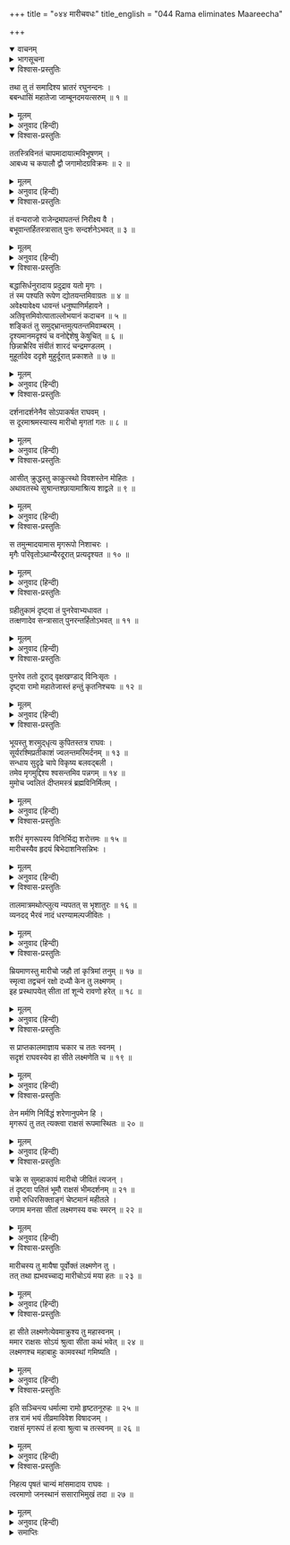 +++
title = "०४४ मारीचवधः"
title_english = "044 Rama eliminates Maareecha"

+++
<details open><summary>वाचनम्</summary>
<div caption="श्रीराम-हरिसीताराममूर्ति-घनपाठिभ्यां वचनम्" class="audioEmbed" src="https://archive.org/download/Ramayana-recitation-Sriram-harisItArAmamUrti-Ghanapaati-v2/Kanda_3/Kanda_3_ARK-044-Maaricha_Vadhaha.mp3"></div>
</details>

<details><summary>भागसूचना</summary>

44. श्रीरामके द्वारा मारीचका वध और उसके द्वारा सीता और लक्ष्मणके पुकारनेका शब्द सुनकर श्रीरामकी चिन्ता
</details>

<details open><summary>विश्वास-प्रस्तुतिः</summary>

तथा तु तं समादिश्य भ्रातरं रघुनन्दनः ।  
बबन्धासिं महातेजा जाम्बूनदमयत्सरुम् ॥ १ ॥
</details>

<details><summary>मूलम्</summary>

तथा तु तं समादिश्य भ्रातरं रघुनन्दनः ।  
बबन्धासिं महातेजा जाम्बूनदमयत्सरुम् ॥ १ ॥
</details>

<details><summary>अनुवाद (हिन्दी)</summary>

लक्ष्मणको इस प्रकार आदेश देकर रघुकुलका आनन्द बढ़ानेवाले महातेजस्वी श्रीरामचन्द्रजीने सोनेकी मूँठवाली तलवार कमरमें बाँध ली ॥ १ ॥
</details>

<details open><summary>विश्वास-प्रस्तुतिः</summary>

ततस्त्रिविनतं चापमादायात्मविभूषणम् ।  
आबध्य च कपालौ द्वौ जगामोदग्रविक्रमः ॥ २ ॥
</details>

<details><summary>मूलम्</summary>

ततस्त्रिविनतं चापमादायात्मविभूषणम् ।  
आबध्य च कपालौ द्वौ जगामोदग्रविक्रमः ॥ २ ॥
</details>

<details><summary>अनुवाद (हिन्दी)</summary>

तत्पश्चात् महापराक्रमी रघुनाथजी तीन स्थानोंमें झुके हुए अपने आभूषणरूप धनुषको हाथमें ले पीठपर दो तरकस बाँधकर वहाँसे चल दिये ॥ २ ॥
</details>

<details open><summary>विश्वास-प्रस्तुतिः</summary>

तं वन्यराजो राजेन्द्रमापतन्तं निरीक्ष्य वै ।  
बभूवान्तर्हितस्त्रासात् पुनः सन्दर्शनेऽभवत् ॥ ३ ॥
</details>

<details><summary>मूलम्</summary>

तं वन्यराजो राजेन्द्रमापतन्तं निरीक्ष्य वै ।  
बभूवान्तर्हितस्त्रासात् पुनः सन्दर्शनेऽभवत् ॥ ३ ॥
</details>

<details><summary>अनुवाद (हिन्दी)</summary>

राजाधिराज श्रीरामको आते देख वह वन्य मृगोंका राजा काञ्चनमृग भयके मारे छिप गया, किंतु फिर तुरंत ही उनके दृष्टिपथमें आ गया ॥ ३ ॥
</details>

<details open><summary>विश्वास-प्रस्तुतिः</summary>

बद्धासिर्धनुरादाय प्रदुद्राव यतो मृगः ।  
तं स्म पश्यति रूपेण द्योतयन्तमिवाग्रतः ॥ ४ ॥  
अवेक्ष्यावेक्ष्य धावन्तं धनुष्पाणिर्महावने ।  
अतिवृत्तमिवोत्पाताल्लोभयानं कदाचन ॥ ५ ॥  
शङ्कितं तु समुद्‍भ्रान्तमुत्पतन्तमिवाम्बरम् ।  
दृश्यमानमदृश्यं च वनोद्देशेषु केषुचित् ॥ ६ ॥  
छिन्नाभ्रैरिव संवीतं शारदं चन्द्रमण्डलम् ।  
मुहूर्तादेव ददृशे मुहुर्दूरात् प्रकाशते ॥ ७ ॥
</details>

<details><summary>मूलम्</summary>

बद्धासिर्धनुरादाय प्रदुद्राव यतो मृगः ।  
तं स्म पश्यति रूपेण द्योतयन्तमिवाग्रतः ॥ ४ ॥  
अवेक्ष्यावेक्ष्य धावन्तं धनुष्पाणिर्महावने ।  
अतिवृत्तमिवोत्पाताल्लोभयानं कदाचन ॥ ५ ॥  
शङ्कितं तु समुद्‍भ्रान्तमुत्पतन्तमिवाम्बरम् ।  
दृश्यमानमदृश्यं च वनोद्देशेषु केषुचित् ॥ ६ ॥  
छिन्नाभ्रैरिव संवीतं शारदं चन्द्रमण्डलम् ।  
मुहूर्तादेव ददृशे मुहुर्दूरात् प्रकाशते ॥ ७ ॥
</details>

<details><summary>अनुवाद (हिन्दी)</summary>

तब तलवार बाँधे और धनुष लिये श्रीराम जिस ओर वह मृग था, उसी ओर दौड़े । धनुर्धर श्रीरामने देखा, वह अपने रूपसे सामनेकी दिशाको प्रकाशित-सी कर रहा था । उस महान् वनमें वह पीछेकी ओर देख-देखकर आगेकी ओर भाग रहा था । कभी छलाँगें मारकर बहुत दूर निकल जाता और कभी इतना निकट दिखायी देता कि हाथसे पकड़ लेनेका लोभ पैदा कर देता था । कभी डरा हुआ, कभी घबराया हुआ और कभी आकाशमें उछलता हुआ दीख पड़ता था । कभी वनके किन्हीं स्थानोंमें छिपकर अदृश्य हो जाता था, मानो शरद्-ऋतुका चन्द्रमण्डल मेघखण्डोंसे आवृत हो गया हो । एक ही मुहूर्तमें वह निकट दिखायी देता और पुनः बहुत दूरके स्थानमें चमक उठता था ॥ ४—७ ॥
</details>

<details open><summary>विश्वास-प्रस्तुतिः</summary>

दर्शनादर्शनेनैव सोऽपाकर्षत राघवम् ।  
स दूरमाश्रमस्यास्य मारीचो मृगतां गतः ॥ ८ ॥
</details>

<details><summary>मूलम्</summary>

दर्शनादर्शनेनैव सोऽपाकर्षत राघवम् ।  
स दूरमाश्रमस्यास्य मारीचो मृगतां गतः ॥ ८ ॥
</details>

<details><summary>अनुवाद (हिन्दी)</summary>

इस तरह प्रकट होता और छिपता हुआ वह मृगरूपधारी मारीच श्रीरघुनाथजीको उनके आश्रमसे बहुत दूर खींच ले गया ॥ ८ ॥
</details>

<details open><summary>विश्वास-प्रस्तुतिः</summary>

आसीत् क्रुद्धस्तु काकुत्स्थो विवशस्तेन मोहितः ।  
अथावतस्थे सुश्रान्तश्छायामाश्रित्य शाद्वले ॥ ९ ॥
</details>

<details><summary>मूलम्</summary>

आसीत् क्रुद्धस्तु काकुत्स्थो विवशस्तेन मोहितः ।  
अथावतस्थे सुश्रान्तश्छायामाश्रित्य शाद्वले ॥ ९ ॥
</details>

<details><summary>अनुवाद (हिन्दी)</summary>

उस समय उससे मोहित और विवश होकर श्रीराम कुछ कुपित हो उठे और थककर एक जगह छायाका आश्रय ले हरी-हरी घासवाली भूमिपर खड़े हो गये ॥ ९ ॥
</details>

<details open><summary>विश्वास-प्रस्तुतिः</summary>

स तमुन्मादयामास मृगरूपो निशाचरः ।  
मृगैः परिवृतोऽथान्यैरदूरात् प्रत्यदृश्यत ॥ १० ॥
</details>

<details><summary>मूलम्</summary>

स तमुन्मादयामास मृगरूपो निशाचरः ।  
मृगैः परिवृतोऽथान्यैरदूरात् प्रत्यदृश्यत ॥ १० ॥
</details>

<details><summary>अनुवाद (हिन्दी)</summary>

इस मृगरूपधारी निशाचरने उन्हें उन्मत्त-सा कर दिया था । थोड़ी ही देरमें वह दूसरे मृगोंसे घिरा हुआ पास ही दिखायी दिया ॥ १० ॥
</details>

<details open><summary>विश्वास-प्रस्तुतिः</summary>

ग्रहीतुकामं दृष्ट्वा तं पुनरेवाभ्यधावत ।  
तत्क्षणादेव सन्त्रासात् पुनरन्तर्हितोऽभवत् ॥ ११ ॥
</details>

<details><summary>मूलम्</summary>

ग्रहीतुकामं दृष्ट्वा तं पुनरेवाभ्यधावत ।  
तत्क्षणादेव सन्त्रासात् पुनरन्तर्हितोऽभवत् ॥ ११ ॥
</details>

<details><summary>अनुवाद (हिन्दी)</summary>

श्रीराम मुझे पकड़ना चाहते हैं, यह देखकर वह फिर भागा और भयके मारे पुनः तत्काल ही अदृश्य हो गया ॥ ११ ॥
</details>

<details open><summary>विश्वास-प्रस्तुतिः</summary>

पुनरेव ततो दूराद् वृक्षखण्डाद् विनिःसृतः ।  
दृष्ट्वा रामो महातेजास्तं हन्तुं कृतनिश्चयः ॥ १२ ॥
</details>

<details><summary>मूलम्</summary>

पुनरेव ततो दूराद् वृक्षखण्डाद् विनिःसृतः ।  
दृष्ट्वा रामो महातेजास्तं हन्तुं कृतनिश्चयः ॥ १२ ॥
</details>

<details><summary>अनुवाद (हिन्दी)</summary>

तदनन्तर वह पुनः दूरवर्ती वृक्ष-समूहसे होकर निकला । उसे देखकर महातेजस्वी श्रीरामने मार डालनेका निश्चय किया ॥ १२ ॥
</details>

<details open><summary>विश्वास-प्रस्तुतिः</summary>

भूयस्तु शरमुद‍्धृत्य कुपितस्तत्र राघवः ।  
सूर्यरश्मिप्रतीकाशं ज्वलन्तमरिमर्दनम् ॥ १३ ॥  
सन्धाय सुदृढे चापे विकृष्य बलवद‍्बली ।  
तमेव मृगमुद्दिश्य श्वसन्तमिव पन्नगम् ॥ १४ ॥  
मुमोच ज्वलितं दीप्तमस्त्रं ब्रह्मविनिर्मितम् ।
</details>

<details><summary>मूलम्</summary>

भूयस्तु शरमुद‍्धृत्य कुपितस्तत्र राघवः ।  
सूर्यरश्मिप्रतीकाशं ज्वलन्तमरिमर्दनम् ॥ १३ ॥  
सन्धाय सुदृढे चापे विकृष्य बलवद‍्बली ।  
तमेव मृगमुद्दिश्य श्वसन्तमिव पन्नगम् ॥ १४ ॥  
मुमोच ज्वलितं दीप्तमस्त्रं ब्रह्मविनिर्मितम् ।
</details>

<details><summary>अनुवाद (हिन्दी)</summary>

तब वहाँ क्रोधमें भरे हुए बलवान् राघवेन्द्र श्रीरामने तरकससे सूर्यकी किरणोंके समान तेजस्वी एक प्रज्वलित एवं शत्रु-संहारक बाण निकालकर उसे अपने सुदृढ़ धनुषपर रखा और उस धनुषको जोरसे खींचकर उस मृगको ही लक्ष्य करके फुफकारते सर्पके समान सनसनाता हुआ वह प्रज्वलित एवं तेजस्वी बाण, जिसे ब्रह्माजीने बनाया था, छोड़ दिया ॥ १३-१४ ॥
</details>

<details open><summary>विश्वास-प्रस्तुतिः</summary>

शरीरं मृगरूपस्य विनिर्भिद्य शरोत्तमः ॥ १५ ॥  
मारीचस्यैव हृदयं बिभेदाशनिसन्निभः ।
</details>

<details><summary>मूलम्</summary>

शरीरं मृगरूपस्य विनिर्भिद्य शरोत्तमः ॥ १५ ॥  
मारीचस्यैव हृदयं बिभेदाशनिसन्निभः ।
</details>

<details><summary>अनुवाद (हिन्दी)</summary>

वज्रके समान तेजस्वी उस उत्तम बाणने मृगरूपधारी मारीचके शरीरको चीरकर उसके हृदयको भी विदीर्ण कर दिया ॥ १५ १/२ ॥
</details>

<details open><summary>विश्वास-प्रस्तुतिः</summary>

तालमात्रमथोत्प्लुत्य न्यपतत् स भृशातुरः ॥ १६ ॥  
व्यनदद् भैरवं नादं धरण्यामल्पजीवितः ।
</details>

<details><summary>मूलम्</summary>

तालमात्रमथोत्प्लुत्य न्यपतत् स भृशातुरः ॥ १६ ॥  
व्यनदद् भैरवं नादं धरण्यामल्पजीवितः ।
</details>

<details><summary>अनुवाद (हिन्दी)</summary>

‘उसकी चोटसे अत्यन्त आतुर हो वह राक्षस ताड़के बराबर उछलकर पृथ्वीपर गिर पड़ा । उसका जीवन समाप्त हो चला । वह पृथ्वीपर पड़ा-पड़ा भयंकर गर्जना करने लगा ॥ १६ १/२ ॥
</details>

<details open><summary>विश्वास-प्रस्तुतिः</summary>

म्रियमाणस्तु मारीचो जहौ तां कृत्रिमां तनुम् ॥ १७ ॥  
स्मृत्वा तद्वचनं रक्षो दध्यौ केन तु लक्ष्मणम् ।  
इह प्रस्थापयेत् सीता तां शून्ये रावणो हरेत् ॥ १८ ॥
</details>

<details><summary>मूलम्</summary>

म्रियमाणस्तु मारीचो जहौ तां कृत्रिमां तनुम् ॥ १७ ॥  
स्मृत्वा तद्वचनं रक्षो दध्यौ केन तु लक्ष्मणम् ।  
इह प्रस्थापयेत् सीता तां शून्ये रावणो हरेत् ॥ १८ ॥
</details>

<details><summary>अनुवाद (हिन्दी)</summary>

मरते समय मारीचने अपने उस कृत्रिम शरीरको त्याग दिया । फिर रावणके वचनका स्मरण करके उस राक्षसने सोचा, किस उपायसे सीता लक्ष्मणको यहाँ भेज दे और सूने आश्रमसे रावण उसे हर ले जाय ॥
</details>

<details open><summary>विश्वास-प्रस्तुतिः</summary>

स प्राप्तकालमाज्ञाय चकार च ततः स्वनम् ।  
सदृशं राघवस्येव हा सीते लक्ष्मणेति च ॥ १९ ॥
</details>

<details><summary>मूलम्</summary>

स प्राप्तकालमाज्ञाय चकार च ततः स्वनम् ।  
सदृशं राघवस्येव हा सीते लक्ष्मणेति च ॥ १९ ॥
</details>

<details><summary>अनुवाद (हिन्दी)</summary>

रावणके बताये हुए उपायको काममें लानेका अवसर आ गया है—यह समझकर उसने श्रीरामचन्द्रजीके ही समान स्वरमें ‘हा सीते! हा लक्ष्मण!’ कहकर पुकारा ॥
</details>

<details open><summary>विश्वास-प्रस्तुतिः</summary>

तेन मर्मणि निर्विद्धं शरेणानुपमेन हि ।  
मृगरूपं तु तत् त्यक्त्वा राक्षसं रूपमास्थितः ॥ २० ॥
</details>

<details><summary>मूलम्</summary>

तेन मर्मणि निर्विद्धं शरेणानुपमेन हि ।  
मृगरूपं तु तत् त्यक्त्वा राक्षसं रूपमास्थितः ॥ २० ॥
</details>

<details><summary>अनुवाद (हिन्दी)</summary>

श्रीरामके अनुपम बाणसे उसका मर्म विदीर्ण हो गया था, अतः उस मृगरूपको त्यागकर उसने राक्षसरूप धारण कर लिया ॥ २० ॥
</details>

<details open><summary>विश्वास-प्रस्तुतिः</summary>

चक्रे स सुमहाकायं मारीचो जीवितं त्यजन् ।  
तं दृष्ट्वा पतितं भूमौ राक्षसं भीमदर्शनम् ॥ २१ ॥  
रामो रुधिरसिक्ताङ्गं चेष्टमानं महीतले ।  
जगाम मनसा सीतां लक्ष्मणस्य वचः स्मरन् ॥ २२ ॥
</details>

<details><summary>मूलम्</summary>

चक्रे स सुमहाकायं मारीचो जीवितं त्यजन् ।  
तं दृष्ट्वा पतितं भूमौ राक्षसं भीमदर्शनम् ॥ २१ ॥  
रामो रुधिरसिक्ताङ्गं चेष्टमानं महीतले ।  
जगाम मनसा सीतां लक्ष्मणस्य वचः स्मरन् ॥ २२ ॥
</details>

<details><summary>अनुवाद (हिन्दी)</summary>

प्राणत्याग करते समय मारीचने अपने शरीरको बहुत बड़ा बना लिया था । भयंकर दिखायी देनेवाले उस राक्षसको भूमिपर पड़कर खूनसे लथपथ हो धरतीपर लोटते और छटपटाते देख श्रीरामको लक्ष्मणकी कही हुई बात याद आ गयी और वे मन-ही-मन सीताकी चिन्ता करने लगे ॥ २१-२२ ॥
</details>

<details open><summary>विश्वास-प्रस्तुतिः</summary>

मारीचस्य तु मायैषा पूर्वोक्तं लक्ष्मणेन तु ।  
तत् तथा ह्यभवच्चाद्य मारीचोऽयं मया हतः ॥ २३ ॥
</details>

<details><summary>मूलम्</summary>

मारीचस्य तु मायैषा पूर्वोक्तं लक्ष्मणेन तु ।  
तत् तथा ह्यभवच्चाद्य मारीचोऽयं मया हतः ॥ २३ ॥
</details>

<details><summary>अनुवाद (हिन्दी)</summary>

वे सोचने लगे, ‘अहो! जैसा लक्ष्मणने पहले कहा था, उसके अनुसार यह वास्तवमें मारीचकी माया ही थी । लक्ष्मणकी बात ठीक निकली । आज मेरे द्वारा यह मारीच ही मारा गया ॥ २३ ॥
</details>

<details open><summary>विश्वास-प्रस्तुतिः</summary>

हा सीते लक्ष्मणेत्येवमाक्रुश्य तु महास्वनम् ।  
ममार राक्षसः सोऽयं श्रुत्वा सीता कथं भवेत् ॥ २४ ॥  
लक्ष्मणश्च महाबाहुः कामवस्थां गमिष्यति ।
</details>

<details><summary>मूलम्</summary>

हा सीते लक्ष्मणेत्येवमाक्रुश्य तु महास्वनम् ।  
ममार राक्षसः सोऽयं श्रुत्वा सीता कथं भवेत् ॥ २४ ॥  
लक्ष्मणश्च महाबाहुः कामवस्थां गमिष्यति ।
</details>

<details><summary>अनुवाद (हिन्दी)</summary>

‘परंतु यह राक्षस उच्च स्वरसे ‘हा सीते! हा लक्ष्मण!’ की पुकार करके मरा है । उसके उस शब्दको सुनकर सीताकी कैसी अवस्था हो जायगी और महाबाहु लक्ष्मणकी भी क्या दशा होगी?’ ॥ २४ १/२ ॥
</details>

<details open><summary>विश्वास-प्रस्तुतिः</summary>

इति सञ्चिन्त्य धर्मात्मा रामो हृष्टतनूरुहः ॥ २५ ॥  
तत्र रामं भयं तीव्रमाविवेश विषादजम् ।  
राक्षसं मृगरूपं तं हत्वा श्रुत्वा च तत्स्वनम् ॥ २६ ॥
</details>

<details><summary>मूलम्</summary>

इति सञ्चिन्त्य धर्मात्मा रामो हृष्टतनूरुहः ॥ २५ ॥  
तत्र रामं भयं तीव्रमाविवेश विषादजम् ।  
राक्षसं मृगरूपं तं हत्वा श्रुत्वा च तत्स्वनम् ॥ २६ ॥
</details>

<details><summary>अनुवाद (हिन्दी)</summary>

ऐसा सोचकर धर्मात्मा श्रीरामके रोंगटे खड़े हो गये । उस समय वहाँ मृगरूपधारी उस राक्षसको मारकर और उसके उस शब्दको सुनकर श्रीरामके मनमें विषादजनित तीव्र भय समा गया ॥ २५-२६ ॥
</details>

<details open><summary>विश्वास-प्रस्तुतिः</summary>

निहत्य पृषतं चान्यं मांसमादाय राघवः ।  
त्वरमाणो जनस्थानं ससाराभिमुखं तदा ॥ २७ ॥
</details>

<details><summary>मूलम्</summary>

निहत्य पृषतं चान्यं मांसमादाय राघवः ।  
त्वरमाणो जनस्थानं ससाराभिमुखं तदा ॥ २७ ॥
</details>

<details><summary>अनुवाद (हिन्दी)</summary>

उस लोकविलक्षण मृगका वध करके तपस्वीके उपभोगमें आनेयोग्य फल-मूल आदि लेकर श्रीराम तत्काल ही जनस्थानके निकटवर्ती पञ्चवटीमें स्थित अपने आश्रमकी ओर बड़ी उतावलीके साथ चले ॥ २७ ॥
</details>

<details><summary>समाप्तिः</summary>

इत्यार्षे श्रीमद्रामायणे वाल्मीकीये आदिकाव्येऽरण्यकाण्डे चतुश्चत्वारिंशः सर्गः ॥ ४४ ॥  
इस प्रकार श्रीवाल्मीकिनिर्मित आर्षरामायण आदिकाव्यके अरण्यकाण्डमें चौवालीसवाँ सर्ग पूरा हुआ ॥ ४४ ॥
</details>

